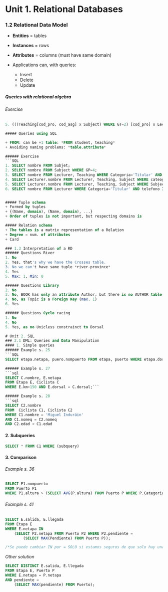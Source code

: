 # Unit 1. Relational Databases
### 1.2 Relational Data Model
+ **Entities** = tables
+ **Instances** = rows
+ **Attributes** = columns (must have same domain)

+ Applications can, with queries:
	+ Insert
	+ Delete
	+ Update


##### Queries with relational algebra
###### Exercise 
```SQL
5. (((Teaching[cod_pro, cod_asg] x Subject) WHERE GT=2) [cod_pro] x Lecturer))[nombre]```

##### Queries using SQL

+ FROM: can be +1 table: *FROM student, teaching*
+ Avoiding naming problems: *table.attribute*

###### Exercise
```SQL 
1. SELECT nombre FROM Subjet;
2. SELECT nombre FROM Subject WHERE GP=4;
3. SELECT nombre FROM Lecturer, Teaching WHERE Categoria='Titular' AND cod_asg='11545' AND Teaching.cod_pro = Lecturer.cod_pro;
4. SELECT Lecturer.nombre FROM Lecturer, Teaching, Subject WHERE cateogria='Titular' AND Semester='1A' AND Subject.cod_asg = Teaching.cod_asg AND Teaching.cod_pro = Lecturer.cod_pro ;
5. SELECT Lecturer.nombre FROM Lecturer, Teaching, Subject WHERE Subject.GT = '2' AND Subject.cod_asg = Teaching.cod_asg AND Teaching.cod_pro = Lecturer.cod_pro;
6. SELECT nombre FROM Lecturer WHERE Categoria='Titular' AND telefono IS NULL; ```


##### Tuple schema
+ Formed by tuples
+ {(Name, domain), (Name, domain), ...}
+ Order of tuples is not important, but respecting domains is 

##### Relation schema
+ The tables is a matrix representation of a Relation
+ Degree = num. of attributes
+ Card

### 1.3 Interpretation of a RD
###### Questions River
1. No
2. Yes, that's why we have the Crosses table. 
3. No we can't have same tuple *river-province*
4. Yes
5. Max: 1, Min: 0

###### Questions Library
2. No
3. No, BOOK has only an attribute Author, but there is no AUTHOR table
4. No, as Topic is a Foreign Key (max. 1)
6. Yes

###### Questions Cycle racing
1. No
4. No
5. Yes, as no Unicless constrainct to Dorsal 

# Unit 2. SQL
### 2.1 DML: Queries and Data Manipulation
#### 1. Simple queries 
###### Example s. 25 
```SQL
SELECT etapa.netapa, puero.nompuerto FROM etapa, puerto WHERE etapa.dorsal = puerto.dorsal;```

###### Example s. 27
```sql
SELECT C.nombre, E.netapa 
FROM Etapa E, Ciclista C 
WHERE E.km>150 AND E.dorsal = C.dorsal;```

###### Example s. 28
```sql
SELECT C2.nombre
FROM  Ciclista C1, Ciclista C2
WHERE C1.nombre = 'Miguel Induráin'
AND C1.nomeq = C2.nomeq
AND C2.edad < C1.edad
```

#### 2. Subqueries
```SQL 
SELECT * FROM C1 WHERE (subquery)
```
#### 3. Comparison
###### Example s. 36
``` SQL
SELECT P1.nompuerto 
FROM Puerto P1 
WHERE P1.altura > (SELECT AVG(P.altura) FROM Puerto P WHERE P.Categoria='2')
```
###### Example s. 41
``` SQL
SELECT E.salida, E.llegada
FROM Etapa E
WHERE E.netapa IN 
	(SELECT P2.netapa FROM Puerto P2 WHERE P2.pendiente = 
		(SELECT MAX(Pendiente) FROM Puerto P));

/*Se puede cambiar IN por = SOLO si estamos seguros de que solo hay una conicidencia*/
```
*Other solution*

```SQL
SELECT DISTINCT E.salida, E.llegada
FROM Etapa E, Puerto P
WHERE E.netapa = P.netapa
AND pendiente = 
	(SELECT MAX(pendiente) FROM Puerto);
```







 



